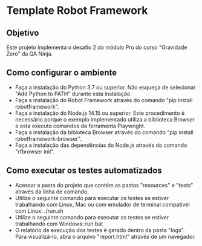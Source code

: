 # Template Robot Framework

## Objetivo 
Este projeto implementa o desafio 2 do módulo Pro do curso "Gravidade Zero" da QA Ninja.

## Como configurar o ambiente
* Faça a instalação do Python 3.7 ou superior. Não esqueça de selecionar "Add Python to PATH" durante esta instalação.
* Faça a instalação do Robot Framework através do comando "pip install robotframework". 
* Faça a instalação do Node.js 14.15 ou superior. Este procedimento é necessário porque o exemplo implementado utiliza a biblioteca Browser e esta executa comandos da ferramenta Playwright.
* Faça a instalação da bibioteca Browser através do comando "pip install robotframework-browser". 
* Faça a instalação das dependências do Node.js através do comando "rfbrowser init".

## Como executar os testes automatizados
*  Acessar a pasta do projeto que contém as pastas "resources" e "tests" através da linha de comando.  
*  Utilize o seguinte comando para executar os testes se estiver trabalhando com Linux, Mac ou com emulador de terminal compatível com Linux: ./run.sh
*  Utilize o seguinte comando para executar os testes se estiver trabalhando com Windows: run.bat
* O relatório de execução dos testes é gerado dentro da pasta "logs". Para visualizá-lo, abra o arquivo "report.html" através de um navegador. 
